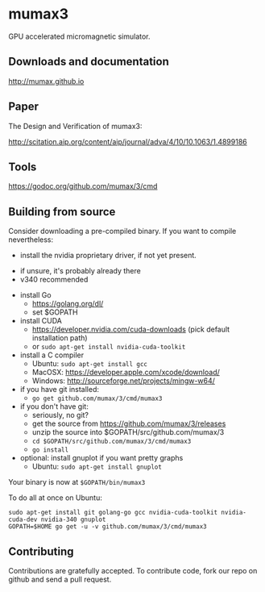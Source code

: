 mumax3 
======

GPU accelerated micromagnetic simulator.


Downloads and documentation
---------------------------

http://mumax.github.io


Paper
-----

The Design and Verification of mumax3:

http://scitation.aip.org/content/aip/journal/adva/4/10/10.1063/1.4899186


Tools
-----

https://godoc.org/github.com/mumax/3/cmd


Building from source
--------------------

Consider downloading a pre-compiled binary. If you want to compile nevertheless:

  * install the nvidia proprietary driver, if not yet present.
   - if unsure, it's probably already there
   - v340 recommended
  * install Go 
    - https://golang.org/dl/
    - set $GOPATH
  * install CUDA 
    - https://developer.nvidia.com/cuda-downloads (pick default installation path)
    - or `sudo apt-get install nvidia-cuda-toolkit`
  * install a C compiler
    - Ubuntu: `sudo apt-get install gcc`
    - MacOSX: https://developer.apple.com/xcode/download/
    - Windows: http://sourceforge.net/projects/mingw-w64/
  * if you have git installed: 
    - `go get github.com/mumax/3/cmd/mumax3`
  * if you don't have git:
    - seriously, no git?
    - get the source from https://github.com/mumax/3/releases
    - unzip the source into $GOPATH/src/github.com/mumax/3
    - `cd $GOPATH/src/github.com/mumax/3/cmd/mumax3`
    - `go install`
  * optional: install gnuplot if you want pretty graphs
    - Ubuntu: `sudo apt-get install gnuplot`

Your binary is now at `$GOPATH/bin/mumax3`

To do all at once on Ubuntu:
```
sudo apt-get install git golang-go gcc nvidia-cuda-toolkit nvidia-cuda-dev nvidia-340 gnuplot
GOPATH=$HOME go get -u -v github.com/mumax/3/cmd/mumax3
```

Contributing
------------

Contributions are gratefully accepted. To contribute code, fork our repo on github and send a pull request.
